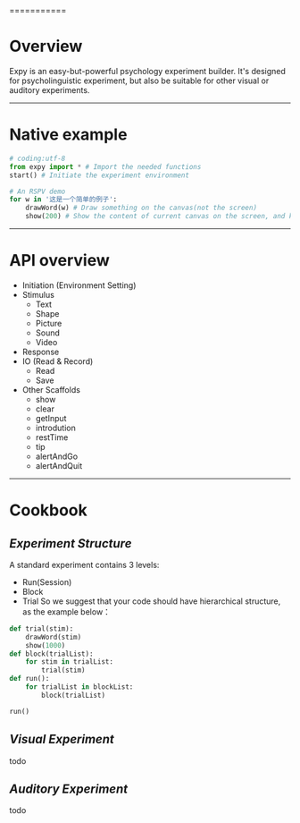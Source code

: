 ===========
# Overview

Expy is an easy-but-powerful psychology experiment builder. It's designed for psycholinguistic experiment, but also be suitable for other visual or auditory experiments.

---
# Native example

```python
# coding:utf-8
from expy import * # Import the needed functions
start() # Initiate the experiment environment

# An RSPV demo
for w in '这是一个简单的例子':
    drawWord(w) # Draw something on the canvas(not the screen)
    show(200) # Show the content of current canvas on the screen, and keep for 200ms
```
---
# API overview

- Initiation (Environment Setting)
- Stimulus
    - Text
    - Shape
    - Picture
    - Sound
    - Video
- Response
- IO (Read & Record)
    - Read
    - Save
- Other Scaffolds
    - show
    - clear
    - getInput
    - introdution
    - restTime
    - tip
    - alertAndGo
    - alertAndQuit


---
# Cookbook
## *Experiment Structure*
A standard experiment contains 3 levels:
- Run(Session)
- Block
- Trial
So we suggest that your code should have hierarchical structure, as the example below：
```python
def trial(stim):
    drawWord(stim)
    show(1000)
def block(trialList):
    for stim in trialList:
        trial(stim)
def run():
    for trialList in blockList:
        block(trialList)

run()
```
## *Visual Experiment*
todo
## *Auditory Experiment*
todo
